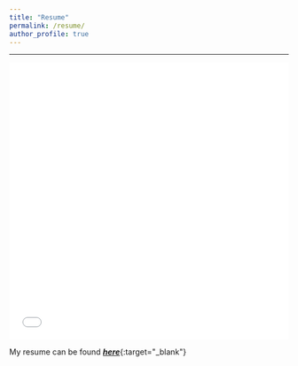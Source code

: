 ```yaml
---
title: "Resume"
permalink: /resume/
author_profile: true
---
```


---

<iframe src="/files/resume_julio_rodriguez.pdf" width="100%" height="500" frameborder="no" border="0" marginwidth="0" marginheight="0"></iframe>

My resume can be found [***here***](https://jerodriguezs.github.io/files/resume_julio_rodriguez.pdf){:target="_blank"}
